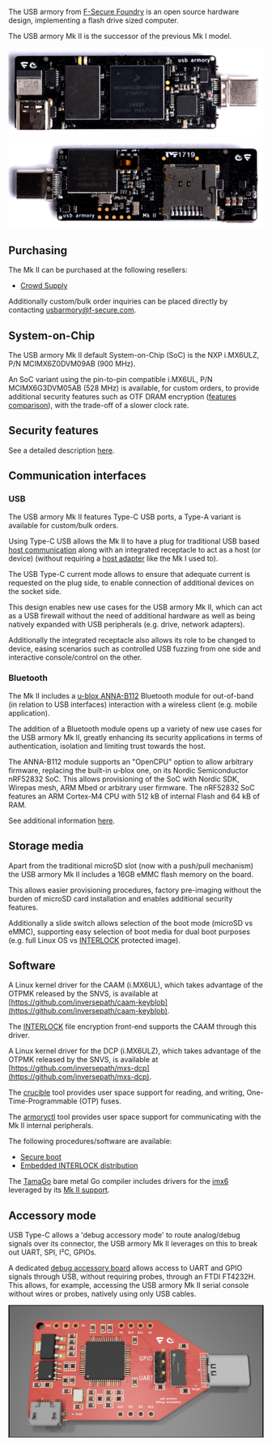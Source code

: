 The USB armory from [F-Secure Foundry](https://foundry.f-secure.com) is an open
source hardware design, implementing a flash drive sized computer.

The USB armory Mk II is the successor of the previous Mk I model.

![Mk II Top](images/armory-mark-two-top.png)
![Mk II Bottom](images/armory-mark-two-bottom.png)

## Purchasing

The Mk II can be purchased at the following resellers:
  * [Crowd Supply](https://www.crowdsupply.com/f-secure/usb-armory-mk-ii)

Additionally custom/bulk order inquiries can be placed directly by contacting
usbarmory@f-secure.com.

## System-on-Chip

The USB armory Mk II default System-on-Chip (SoC) is the NXP i.MX6ULZ, P/N MCIMX6Z0DVM09AB (900 MHz).

An SoC variant using the pin-to-pin compatible i.MX6UL, P/N MCIMX6G3DVM05AB (528
MHz) is available, for custom orders, to provide additional security features such as OTF DRAM
encryption ([features comparison](https://github.com/inversepath/usbarmory/wiki/Hardware-security-features-(Mk-II))),
with the trade-off of a slower clock rate.

## Security features

See a detailed description [here](https://github.com/inversepath/usbarmory/wiki/Hardware-security-features-(Mk-II)).

## Communication interfaces

### USB

The USB armory Mk II features Type-C USB ports, a Type-A variant is available
for custom/bulk orders.

Using Type-C USB allows the Mk II to have a plug for traditional USB based
[host communication](https://github.com/inversepath/usbarmory/wiki/Host-communication)
along with an integrated receptacle to act as a host (or device) (without requiring a
[host adapter](https://github.com/inversepath/usbarmory/wiki/Host-adapter) like the Mk I used to).

The USB Type-C current mode allows to ensure that adequate current is
requested on the plug side, to enable connection of additional devices on the
socket side.

This design enables new use cases for the USB armory Mk II, which
can act as a USB firewall without the need of additional hardware as well as being
natively expanded with USB peripherals (e.g. drive, network adapters).

Additionally the integrated receptacle also allows its role to be changed to
device, easing scenarios such as controlled USB fuzzing from one side and
interactive console/control on the other.

### Bluetooth

The Mk II includes a [u-blox ANNA-B112](https://www.u-blox.com/en/product/anna-b112-module)
Bluetooth module for out-of-band (in relation to USB interfaces) interaction
with a wireless client (e.g. mobile application).

The addition of a Bluetooth module opens up a variety of new use cases for the
USB armory Mk II, greatly enhancing its security applications in terms of
authentication, isolation and limiting trust towards the host.

The ANNA-B112 module supports an "OpenCPU" option to allow arbitrary firmware,
replacing the built-in u-blox one, on its Nordic Semiconductor nRF52832 SoC.
This allows provisioning of the SoC with Nordic SDK, Wirepas mesh, ARM Mbed or
arbitrary user firmware. The nRF52832 SoC features an ARM Cortex-M4 CPU with
512 kB of internal Flash and 64 kB of RAM.

See additional information [here](https://github.com/inversepath/usbarmory/wiki/Bluetooth).

## Storage media

Apart from the traditional microSD slot (now with a push/pull mechanism) the
USB armory Mk II includes a 16GB eMMC flash memory on the board.

This allows easier provisioning procedures, factory pre-imaging without the
burden of microSD card installation and enables additional security features.

Additionally a slide switch allows selection of the boot mode (microSD vs
eMMC), supporting easy selection of boot media for dual boot purposes (e.g.
full Linux OS vs [INTERLOCK](https://github.com/inversepath/interlock)
protected image).

## Software

A Linux kernel driver for the CAAM (i.MX6UL), which takes advantage of the
OTPMK released by the SNVS, is available at
[https://github.com/inversepath/caam-keyblob](https://github.com/inversepath/caam-keyblob).

The [INTERLOCK](https://github.com/inversepath/interlock) file encryption
front-end supports the CAAM through this driver.

A Linux kernel driver for the DCP (i.MX6ULZ), which takes advantage of the
OTPMK released by the SNVS, is available at
[https://github.com/inversepath/mxs-dcp](https://github.com/inversepath/mxs-dcp).

The [crucible](https://github.com/inversepath/crucible) tool provides user
space support for reading, and writing, One-Time-Programmable (OTP) fuses.

The [armoryctl](https://github.com/inversepath/armoryctl) tool provides user
space support for communicating with the Mk II internal peripherals.

The following procedures/software are available:

* [Secure boot](https://github.com/inversepath/usbarmory/wiki/Secure-boot-(Mk-II))
* [Embedded INTERLOCK distribution](https://github.com/inversepath/usbarmory/blob/master/software/buildroot/README-INTERLOCK-mark-two.md)

The [TamaGo](https://github.com/inversepath/tamago) bare metal Go compiler
includes drivers for the [imx6](https://github.com/inversepath/tamago/tree/master/imx6)
leveraged by its [Mk II support](https://github.com/inversepath/tamago/tree/master/usbarmory).

## Accessory mode

USB Type-C allows a 'debug accessory mode' to route analog/debug signals over
its connector, the USB armory Mk II leverages on this to break out UART, SPI,
I²C, GPIOs.

A dedicated [debug accessory board](https://github.com/inversepath/usbarmory/tree/master/hardware/mark-two-debug-accessory)
allows access to UART and GPIO signals through USB, without requiring probes,
through an FTDI FT4232H. This allows, for example, accessing the USB armory Mk
II serial console without wires or probes, natively using only USB cables.

![Mk II debug accessory](images/armory-mark-two-debug-accessory.png)
